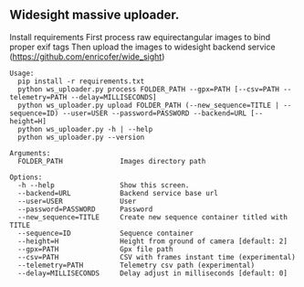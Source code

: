 ## Widesight massive uploader.

Install requirements
First process raw equirectangular images to bind proper exif tags
Then upload the images to widesight backend service (https://github.com/enricofer/wide_sight)

```
Usage:
  pip install -r requirements.txt
  python ws_uploader.py process FOLDER_PATH --gpx=PATH [--csv=PATH --telemetry=PATH --delay=MILLISECONDS]
  python ws_uploader.py upload FOLDER_PATH (--new_sequence=TITLE | --sequence=ID) --user=USER --password=PASSWORD --backend=URL [--height=H]
  python ws_uploader.py -h | --help
  python ws_uploader.py --version

Arguments:
  FOLDER_PATH              Images directory path

Options:
  -h --help                Show this screen.
  --backend=URL            Backend service base url
  --user=USER              User
  --password=PASSWORD      Password
  --new_sequence=TITLE     Create new sequence container titled with TITLE
  --sequence=ID            Sequence container
  --height=H               Height from ground of camera [default: 2]
  --gpx=PATH               Gpx file path
  --csv=PATH               CSV with frames instant time (experimental)
  --telemetry=PATH         Telemetry csv path (experimental)
  --delay=MILLISECONDS     Delay adjust in milliseconds [default: 0]
```

